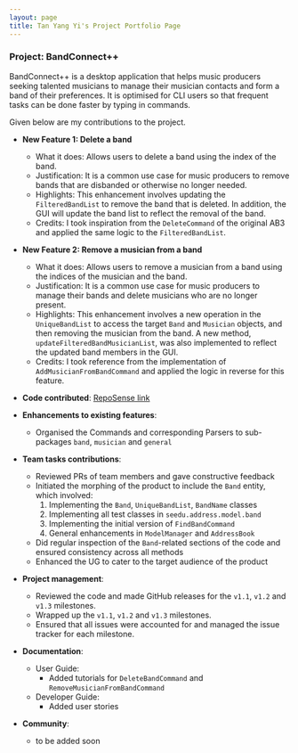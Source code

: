 ```yaml
---
layout: page
title: Tan Yang Yi's Project Portfolio Page
---
```


### Project: BandConnect++
BandConnect++ is a desktop application that helps music producers seeking talented musicians to manage their musician contacts and form a band of their preferences.
It is optimised for CLI users so that frequent tasks can be done faster by typing in commands.

Given below are my contributions to the project.

* **New Feature 1: Delete a band**
  * What it does: Allows users to delete a band using the index of the band.
  * Justification: It is a common use case for music producers to remove bands that are disbanded or otherwise no longer needed.
  * Highlights: This enhancement involves updating the `FilteredBandList` to remove the band that is deleted.
  In addition, the GUI will update the band list to reflect the removal of the band.
  * Credits: I took inspiration from the `DeleteCommand` of the original AB3 and applied the same logic to the `FilteredBandList`.

* **New Feature 2: Remove a musician from a band**
  * What it does: Allows users to remove a musician from a band using the indices of the musician and the band.
  * Justification: It is a common use case for music producers to manage their bands and delete musicians who are no longer present.
  * Highlights: This enhancement involves a new operation in the `UniqueBandList` to access the target `Band` and `Musician` objects,
  and then removing the musician from the band. A new method, `updateFilteredBandMusicianList`, was also implemented to reflect the
  updated band members in the GUI.
  * Credits: I took reference from the implementation of `AddMusicianFromBandCommand` and applied the logic in reverse for this feature.


* **Code contributed**: [RepoSense link](https://nus-cs2103-ay2324s1.github.io/tp-dashboard/?search=yytan25&breakdown=false&sort=groupTitle%20dsc&sortWithin=title&since=2023-09-22&timeframe=commit&mergegroup=&groupSelect=groupByRepos)

* **Enhancements to existing features**:
  * Organised the Commands and corresponding Parsers to sub-packages `band`, `musician` and `general`

* **Team tasks contributions**:
  * Reviewed PRs of team members and gave constructive feedback
  * Initiated the morphing of the product to include the `Band` entity, which involved:
    1. Implementing the `Band`, `UniqueBandList`, `BandName` classes
    2. Implementing all test classes in `seedu.address.model.band`
    3. Implementing the initial version of `FindBandCommand`
    4. General enhancements in `ModelManager` and `AddressBook`
  * Did regular inspection of the `Band`-related sections of the code and ensured consistency across all methods
  * Enhanced the UG to cater to the target audience of the product

* **Project management**:
  * Reviewed the code and made GitHub releases for the `v1.1`, `v1.2` and `v1.3` milestones.
  * Wrapped up the `v1.1`, `v1.2` and `v1.3` milestones.
  * Ensured that all issues were accounted for and managed the issue tracker for each milestone.

* **Documentation**:
  * User Guide:
    * Added tutorials for `DeleteBandCommand` and `RemoveMusicianFromBandCommand`
  * Developer Guide:
    * Added user stories

* **Community**:
  * to be added soon
